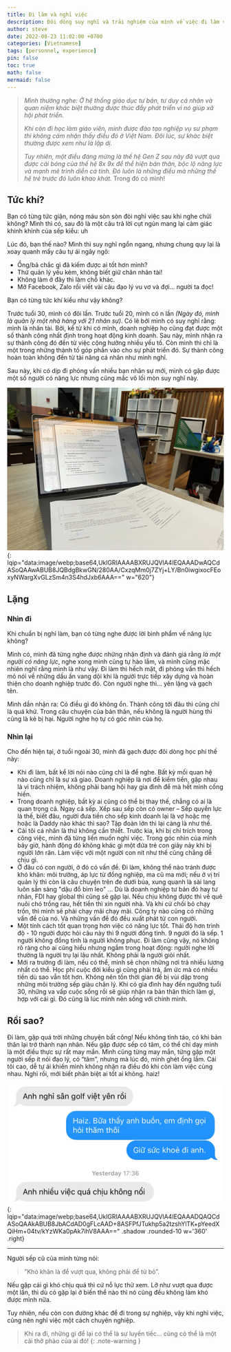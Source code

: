```yaml
---
title: Đi làm và nghỉ việc
description: Đôi dòng suy nghĩ và trải nghiệm của mình về việc đi làm và nghỉ việc...
author: steve
date: 2022-08-23 11:02:00 +0700
categories: [Vietnamese]
tags: [personnel, experience]
pin: false
toc: true
math: false
mermaid: false
---
```

> *Mình thường nghe: Ở hệ thống giáo dục tư bản, tư duy cá nhân và quan niệm khác biệt thường được thúc đẩy phát triển vì nó giúp xã hội phát triển.*
>
> *Khi còn đi học làm giáo viên, mình được đào tạo nghiệp vụ sư phạm thì không cảm nhận thấy điều đó ở Việt Nam. Đôi lúc, sự khác biệt thường được xem như là lập dị.*
> 
> *Tuy nhiên, một điều đáng mừng là thế hệ Gen Z sau này đã vượt qua được cái bóng của thế hệ 8x 9x để thể hiện bản thân, bộc lộ năng lực và mạnh mẽ trình diễn cá tính. Đó luôn là những điều mà những thế hệ trẻ trước đó luôn khao khát.* Trong đó có mình!

## Tức khí?
Bạn có từng tức giận, nóng máu sòn sòn đòi nghỉ việc sau khi nghe chửi không?
Mình thì có, sau đó là một câu trả lời cụt ngủn mang lại cảm giác khinh khỉnh của sếp kiểu: uh

Lúc đó, bạn thế nào? Mình thì suy nghĩ ngổn ngang, nhưng chung quy lại là xoay quanh mấy câu tự ái ngây ngô:

-   Ổng/bả chắc gì đã kiếm được ai tốt hơn mình?
-   Thứ quản lý yếu kém, không biết giữ chân nhân tài!
-   Không làm ở đây thì làm chỗ khác.
-   Mở Facebook, Zalo rồi viết vài câu đạo lý vu vơ và đợi... người ta đọc!

Bạn có từng tức khí kiểu như vậy không?

Trước tuổi 30, mình có đôi lần. Trước tuổi 20, mình có n lần *(Ngày đó, mình là quản lý một nhà hàng với 21 nhân sự)*. Có lẽ bởi mình có suy nghĩ rằng: mình là nhân tài. Bởi, kể từ khi có mình,  doanh nghiệp họ cũng đạt được một số thành công nhất định trong hoạt động kinh doanh. Sau này, mình nhận ra sự thành công đó đến từ việc cộng hưởng nhiều yếu tố. Còn mình thì chỉ là một trong những thành tố góp phần vào cho sự phát triển đó. Sự thành công hoàn toàn không đến từ tài năng cá nhân như mình nghĩ.

Sau này, khi có dịp đi phỏng vấn nhiều bạn nhân sự mới, mình có gặp được một số người có năng lực nhưng cũng mắc vô lối mòn suy nghĩ này.

![Quit job](/assets/img/post/Quit-job-2022.webp "Bàn giao khi nghỉ việc"){: lqip="data:image/webp;base64,UklGRlAAAABXRUJQVlA4IEQAAADwAQCdASoQAAwABUB8JQBdgBkwGN/280AA/CxzqMm0j7ZYj+LY/Bn0iwgixocFEoxyNWargXvGLzSm4n3S4hdJxb6AAA==" w="620"}

## Lặng
### Nhìn đi
Khi chuẩn bị nghỉ làm, bạn có từng nghe được lời bình phẩm về năng lực không?

Mình có, mình đã từng nghe được những nhận định và đánh giá rằng *là một người có năng lực*, nghe xong mình cũng tự hào lắm, và mình cũng mặc nhiên nghĩ rằng mình là như vậy. Đi làm thì hếch mặt, đi phỏng vấn thì hếch mỏ nói về những dấu ấn vang dội khi là người trực tiếp xây dựng và hoàn thiện cho doanh nghiệp trước đó. Còn người nghe thì... yên lặng và gạch tên.

Mình dần nhận ra: Có điều gì đó không ổn. Thành công tới đâu thì cũng chỉ là quá khứ. Trong câu chuyện của bản thân, nếu không là người hùng thì cũng là kẻ bị hại. Người nghe họ tự có góc nhìn của họ.

### Nhìn lại
Cho đến hiện tại, ở tuổi ngoài 30, mình đã gạch được đôi dòng học phí thế này:
-   Khi đi làm, bất kể lời nói nào cũng chỉ là để nghe. Bất kỳ mối quan hệ nào cũng chỉ là sự xã giao. Doanh nghiệp là nơi để kiếm tiền, gặp nhau là vì trách nhiệm, không phải bang hội hay gia đình để mà hết mình cống hiến.
-  Trong doanh nghiệp, bất kỳ ai cũng có thể bị thay thế, chẳng có ai là quan trọng cả. Ngay cả sếp. Xếp sau sếp còn có owner – Sếp quyền lực là thế, biết đâu, người đưa tiền cho sếp kinh doanh lại là vợ hoặc mẹ hoặc là Daddy nào khác thì sao? Tập đoàn lớn thì lại càng là như thế.
-   Cái tôi cá nhân là thứ không cần thiết. Trước kia, khi bị chỉ trích trong công việc, mình đã từng liền muốn nghỉ việc. Trong góc nhìn của mình bây giờ, hành động đó không khác gì một đứa trẻ con giãy nảy khi bị người lớn răn. Làm việc với một người con nít như thế cũng chẳng dễ chịu gì.
-   Ở đâu có con người, ở đó có vấn đề. Đi làm, không thể nào tránh được khó khăn: môi trường, áp lực từ đồng nghiệp, ma cũ ma mới; nếu ở vị trí quản lý thì còn là câu chuyện trên đe dưới búa, xung quanh là sài lang luôn sẵn sàng "dậu đổ bìm leo" … Dù là doanh nghiệp tư bản đỏ hay tư nhân, FDI hay global thì cũng sẽ gặp lại. Nếu chịu không được thì về quê nuôi chó trồng rau, hết tiền thì xin người nhà. Và khi cứ chối bỏ chạy trốn, thì mình sẽ phải chạy mãi chạy mãi. Công ty nào cũng có những vấn đề của nó. Và những vấn đề đó đều xuất phát từ con người.
-   Một tính cách tốt quan trọng hơn việc có năng lực tốt. Thái độ hơn trình độ - 10 người được hỏi câu này thì 9 người đồng tình. 9 người đó là sếp. 1 người không đồng tình là người không phục. Đi làm cũng vậy, nó không rõ ràng cho ai cũng hiểu nhưng ngầm trong hoạt động: người nghe lời thường là người trụ lại lâu nhất. Không phải là người giỏi nhất.
-  Mới ra trường đi làm, nếu có thể, mình sẽ chọn những nơi trả nhiều lương nhất có thể. Học phí cuộc đời kiểu gì cũng phải trả, ấm ức mà có nhiều tiền dù sao vẫn tốt hơn. Không nên tốn thời gian để bị vùi dập trong những môi trường sếp giàu chân lý. Khi có gia đình hay đến ngưỡng tuổi 30, những va vấp cuộc sống rồi sẽ giúp nhận ra bản thân thích làm gì, hợp với cái gì. Đó cũng là lúc mình nên sống với chính mình.

## Rồi sao?

Đi làm, gặp quá trời những chuyện bất công! Nếu không tỉnh táo, có khi bản thân lại trở thành nạn nhân. Nếu gặp được sếp có tâm, có thể chỉ dạy mình là một điều thực sự rất may mắn.  Mình cũng từng may mắn, từng gặp một người sếp ít nói đạo lý, có “tâm”, nhưng mà lúc đó, mình ghét ổng lắm. Cái tôi cao, dễ tự ái khiến mình không nhận ra điều đó khi còn làm việc cùng nhau. Nghỉ rồi, mới biết phân biệt ai tốt ai không. haiz!

![Thôi việc](/assets/img/post/thoi-viec.webp "Một người anh mình quen rời bỏ công việc"){: lqip="data:image/webp;base64,UklGRlAAAABXRUJQVlA4IEQAAADQAQCdASoQAAkABUB8JbACdAD0gFLcAAD+8ASFPfJTukhp5a2tzshYlTK+pYeedXQiHm+04tv/kYzWKa0pAk7ihV8AAA==" .shadow .rounded-10 w='360' .right}

---

Người sếp cũ của mình từng nói:

> ”Khó khăn là để vượt qua, không phải để từ bỏ”.

Nếu gặp cái gì khó chịu quá thì cứ nỗ lực thử xem. Lỡ như vượt qua được một lần, thì dù có gặp lại ở biến thể nào thì nó cũng đều không làm khó được mình nữa.

Tuy nhiên, nếu còn con đường khác để đi trong sự nghiệp, vậy khi nghỉ việc, cũng nên nghỉ việc một cách chuyên nghiệp.

> Khi ra đi, những gì để lại có thể là sự luyến tiếc… cũng có thể là một cái thở phào của ai đó!
{: .note-warning }
